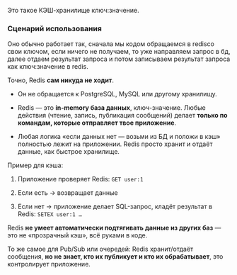 Это такое КЭШ-хранилище ключ:значение.

### Сценарий использования
Оно обычно работает так, сначала мы кодом обращаемся в redisсо свои ключом, если ничего не получаем, то уже направляем запрос в бд, далее отдаем результат запроса и потом записываем результат запроса как ключ:значение в redis.

Точно, Redis **сам никуда не ходит**.

- Он не обращается к PostgreSQL, MySQL или другому хранилищу.
    
- Redis — это **in-memory база данных**, ключ-значение. Любые действия (чтение, запись, публикация сообщений) делает **только по командам, которые отправляет твое приложение**.
    
- Любая логика «если данных нет — возьми из БД и положи в кэш» полностью лежит на приложении. Redis просто хранит и отдаёт данные, как быстрое хранилище.
    

Пример для кэша:

1. Приложение проверяет Redis: `GET user:1`
    
2. Если есть → возвращает данные
    
3. Если нет → приложение делает SQL-запрос, кладёт результат в Redis: `SETEX user:1 …`
    

Redis **не умеет автоматически подтягивать данные из других баз** — это не «прозрачный кэш», всё руками в коде.

То же самое для Pub/Sub или очередей: Redis хранит/отдаёт сообщения, **но не знает, кто их публикует и кто их обрабатывает**, это контролирует приложение.